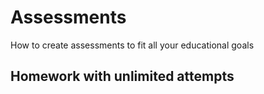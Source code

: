 # Assessments

How to create assessments to fit all your educational goals


## Homework with unlimited attempts
